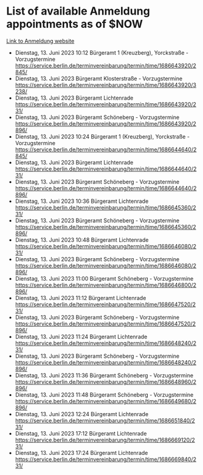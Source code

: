 # List of available Anmeldung appointments as of $NOW
[Link to Anmeldung website](https://service.berlin.de/terminvereinbarung/termin/tag.php?termin=1&anliegen[]=120686&dienstleisterlist=122210,122217,327316,122219,327312,122227,327314,122231,327346,122243,327348,122254,122252,329742,122260,329745,122262,329748,122271,327278,122273,327274,122277,327276,330436,122280,327294,122282,327290,122284,327292,122291,327270,122285,327266,122286,327264,122296,327268,150230,329760,122297,327286,122294,327284,122312,329763,122314,329775,122304,327330,122311,327334,122309,327332,317869,122281,327352,122279,329772,122283,122276,327324,122274,327326,122267,329766,122246,327318,122251,327320,122257,327322,122208,327298,122226,327300&herkunft=http%3A%2F%2Fservice.berlin.de%2Fdienstleistung%2F120686%2F)
- Dienstag, 13. Juni 2023 10:12 Bürgeramt 1 (Kreuzberg), Yorckstraße - Vorzugstermine https://service.berlin.de/terminvereinbarung/termin/time/1686643920/2845/
- Dienstag, 13. Juni 2023  Bürgeramt Klosterstraße - Vorzugstermine https://service.berlin.de/terminvereinbarung/termin/time/1686643920/3238/
- Dienstag, 13. Juni 2023  Bürgeramt Lichtenrade https://service.berlin.de/terminvereinbarung/termin/time/1686643920/231/
- Dienstag, 13. Juni 2023  Bürgeramt Schöneberg - Vorzugstermine https://service.berlin.de/terminvereinbarung/termin/time/1686643920/2896/
- Dienstag, 13. Juni 2023 10:24 Bürgeramt 1 (Kreuzberg), Yorckstraße - Vorzugstermine https://service.berlin.de/terminvereinbarung/termin/time/1686644640/2845/
- Dienstag, 13. Juni 2023  Bürgeramt Lichtenrade https://service.berlin.de/terminvereinbarung/termin/time/1686644640/231/
- Dienstag, 13. Juni 2023  Bürgeramt Schöneberg - Vorzugstermine https://service.berlin.de/terminvereinbarung/termin/time/1686644640/2896/
- Dienstag, 13. Juni 2023 10:36 Bürgeramt Lichtenrade https://service.berlin.de/terminvereinbarung/termin/time/1686645360/231/
- Dienstag, 13. Juni 2023  Bürgeramt Schöneberg - Vorzugstermine https://service.berlin.de/terminvereinbarung/termin/time/1686645360/2896/
- Dienstag, 13. Juni 2023 10:48 Bürgeramt Lichtenrade https://service.berlin.de/terminvereinbarung/termin/time/1686646080/231/
- Dienstag, 13. Juni 2023  Bürgeramt Schöneberg - Vorzugstermine https://service.berlin.de/terminvereinbarung/termin/time/1686646080/2896/
- Dienstag, 13. Juni 2023 11:00 Bürgeramt Schöneberg - Vorzugstermine https://service.berlin.de/terminvereinbarung/termin/time/1686646800/2896/
- Dienstag, 13. Juni 2023 11:12 Bürgeramt Lichtenrade https://service.berlin.de/terminvereinbarung/termin/time/1686647520/231/
- Dienstag, 13. Juni 2023  Bürgeramt Schöneberg - Vorzugstermine https://service.berlin.de/terminvereinbarung/termin/time/1686647520/2896/
- Dienstag, 13. Juni 2023 11:24 Bürgeramt Lichtenrade https://service.berlin.de/terminvereinbarung/termin/time/1686648240/231/
- Dienstag, 13. Juni 2023  Bürgeramt Schöneberg - Vorzugstermine https://service.berlin.de/terminvereinbarung/termin/time/1686648240/2896/
- Dienstag, 13. Juni 2023 11:36 Bürgeramt Schöneberg - Vorzugstermine https://service.berlin.de/terminvereinbarung/termin/time/1686648960/2896/
- Dienstag, 13. Juni 2023 11:48 Bürgeramt Schöneberg - Vorzugstermine https://service.berlin.de/terminvereinbarung/termin/time/1686649680/2896/
- Dienstag, 13. Juni 2023 12:24 Bürgeramt Lichtenrade https://service.berlin.de/terminvereinbarung/termin/time/1686651840/231/
- Dienstag, 13. Juni 2023 17:12 Bürgeramt Lichtenrade https://service.berlin.de/terminvereinbarung/termin/time/1686669120/231/
- Dienstag, 13. Juni 2023 17:24 Bürgeramt Lichtenrade https://service.berlin.de/terminvereinbarung/termin/time/1686669840/231/
